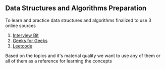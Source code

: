 ## Data Structures and Algorithms Preparation

To learn and practice data structures and algorithms finalized to use 3 online sources 

1. [Interview Bit](https://www.interviewbit.com/)
2. [Geeks for Geeks](https://www.geeksforgeeks.org/)
3. [Leetcode](https://leetcode.com/)

Based on the topics and it's material quality we want to use any of them or all of them as a reference for learning the concepts
